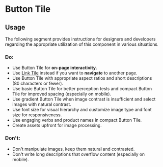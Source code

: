 # Button Tile

<TableOfContents></TableOfContents>

## Usage

The following segment provides instructions for designers and developers regarding the appropriate utilization of this
component in various situations.

### Do:

- Use Button Tile for **on-page interactivity**.
- Use [Link Tile](components/link-tile) instead if you want to **navigate** to another page.
- Use Button Tile with appropriate aspect ratios and short descriptions (80 characters or fewer).
- Use basic Button Tile for better perception tests and compact Button Tile for improved spacing (especially on mobile).
- Use gradient Button Tile when image contrast is insufficient and select images with natural contrast.
- Use font size for visual hierarchy and customize image type and font size for responsiveness.
- Use engaging verbs and product names in compact Button Tile.
- Create assets upfront for image processing.

### Don't:

- Don't manipulate images, keep them natural and contrasted.
- Don't write long descriptions that overflow content (especially on mobile).

